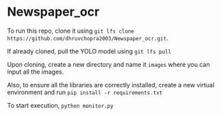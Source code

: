 # Newspaper_ocr
To run this repo, clone it using `git lfs clone https://github.com/dhruvchopra2003/Newspaper_ocr.git`.

If already cloned, pull the YOLO model using `git lfs pull`  

Upon cloning, create a new directory and name it `images` where you can input all the images.

Also, to ensure all the libraries are correctly installed, create a new virtual environment and run 
`pip install -r requirements.txt`

To start execution, `python monitor.py`
